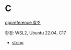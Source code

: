 # C

[cppreference 참조](https://en.cppreference.com/w/c/language)

환경: WSL2, Ubuntu 22.04, C17

- [string](string.md)
